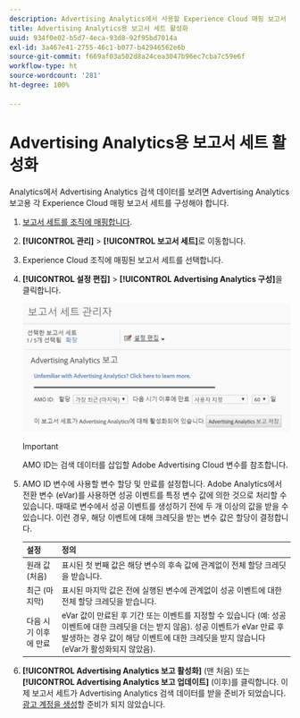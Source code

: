 ```yaml
---
description: Advertising Analytics에서 사용할 Experience Cloud 매핑 보고서 세트를 구성합니다.
title: Advertising Analytics용 보고서 세트 활성화
uuid: 934f0e02-b5d7-4eca-93d8-92f95bd7014a
exl-id: 3a467e41-2755-46c1-b077-b42946562e6b
source-git-commit: f669af03a502d8a24cea3047b96ec7cba7c59e6f
workflow-type: ht
source-wordcount: '281'
ht-degree: 100%

---
```


# Advertising Analytics용 보고서 세트 활성화

Analytics에서 Advertising Analytics 검색 데이터를 보려면 Advertising Analytics 보고용 각 Experience Cloud 매핑 보고서 세트를 구성해야 합니다.

1. [보고서 세트를 조직에 매핑합니다](https://experienceleague.adobe.com/docs/core-services/interface/about-core-services/report-suite-mapping.html?lang=ko-KR).
1. **[!UICONTROL 관리]** > **[!UICONTROL 보고서 세트]**&#x200B;로 이동합니다.

1. Experience Cloud 조직에 매핑된 보고서 세트를 선택합니다.
1. **[!UICONTROL 설정 편집]** > **[!UICONTROL Advertising Analytics 구성]**&#x200B;을 클릭합니다.

   ![보고](assets/aa_reporting.png)

   >[!IMPORTANT]
   >
   >AMO ID는 검색 데이터를 삽입할 Adobe Advertising Cloud 변수를 참조합니다.

1. AMO ID 변수에 사용할 변수 할당 및 만료를 설정합니다. Adobe Analytics에서 전환 변수 (eVar)를 사용하면 성공 이벤트를 특정 변수 값에 의한 것으로 처리할 수 있습니다. 때때로 변수에서 성공 이벤트를 생성하기 전에 두 개 이상의 값을 받을 수 있습니다. 이런 경우, 해당 이벤트에 대해 크레딧을 받는 변수 값은 할당이 결정합니다.

   | 설정 | 정의 |
   |--- |--- |
   | 원래 값 (처음) | 표시된 첫 번째 값은 해당 변수의 후속 값에 관계없이 전체 할당 크레딧을 받습니다. |
   | 최근 (마지막) | 표시된 마지막 값은 전에 실행된 변수에 관계없이 성공 이벤트에 대한 전체 할당 크레딧을 받습니다. |
   | 다음 시기 이후에 만료 | eVar 값이 만료된 후 기간 또는 이벤트를 지정할 수 있습니다 (예: 성공 이벤트에 대한 크레딧을 더는 받지 않음).  성공 이벤트가 eVar 만료 후 발생하는 경우 값이 해당 이벤트에 대한 크레딧을 받지 않습니다 (eVar가 활성화되지 않았음). |

1. **[!UICONTROL Advertising Analytics 보고 활성화]** (맨 처음) 또는 **[!UICONTROL Advertising Analytics 보고 업데이트]** (이후)를 클릭합니다. 이제 보고서 세트가 Advertising Analytics 검색 데이터를 받을 준비가 되었습니다. [광고 계정을 생성](/help/integrate/c-advertising-analytics/c-adanalytics-workflow/aa-create-ad-account.md)할 준비가 되지 않았습니다.
